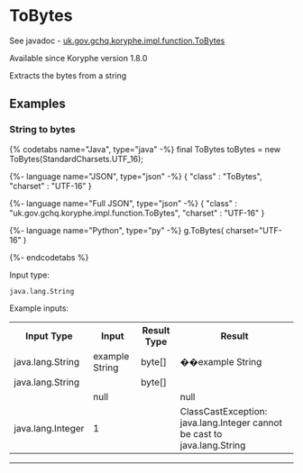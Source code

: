 # ToBytes
See javadoc - [uk.gov.gchq.koryphe.impl.function.ToBytes](ref://../../javadoc/koryphe/uk/gov/gchq/koryphe/impl/function/ToBytes.html)

Available since Koryphe version 1.8.0

Extracts the bytes from a string

## Examples

### String to bytes


{% codetabs name="Java", type="java" -%}
final ToBytes toBytes = new ToBytes(StandardCharsets.UTF_16);

{%- language name="JSON", type="json" -%}
{
  "class" : "ToBytes",
  "charset" : "UTF-16"
}

{%- language name="Full JSON", type="json" -%}
{
  "class" : "uk.gov.gchq.koryphe.impl.function.ToBytes",
  "charset" : "UTF-16"
}

{%- language name="Python", type="py" -%}
g.ToBytes( 
  charset="UTF-16" 
)

{%- endcodetabs %}

Input type:

```
java.lang.String
```

Example inputs:
<table style="display: block;">
<tr><th>Input Type</th><th>Input</th><th>Result Type</th><th>Result</th></tr>
<tr><td>java.lang.String</td><td>example String</td><td>byte[]</td><td>�� e x a m p l e   S t r i n g</td></tr>
<tr><td>java.lang.String</td><td></td><td>byte[]</td><td></td></tr>
<tr><td></td><td>null</td><td></td><td>null</td></tr>
<tr><td>java.lang.Integer</td><td>1</td><td></td><td>ClassCastException: java.lang.Integer cannot be cast to java.lang.String</td></tr>
</table>

-----------------------------------------------

